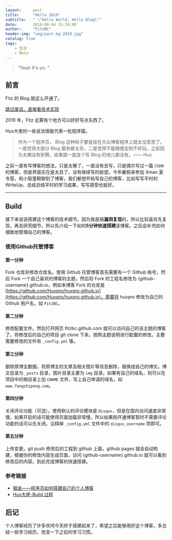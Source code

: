 ```yaml
---
layout:     post
title:      "Hello 2019"
subtitle:   " \"Hello World, Hello Blog\""
date:       2019-08-04 15:34:00
author:     "FitzBC"
header-img: "img/post-bg-2019.jpg"
catalog: true
tags:
    - 生活
    - Meta
---
```


> “Yeah It's on. ”

## 前言

Fitz 的 Blog 就这么开通了。

[跳过废话，直接看技术实现](#build)

2019 年，Fitz 总算有个地方可以好好写点东西了。

Hux大佬的一些说法很能代表一批程序猿。

>作为一个程序员， Blog 这种轮子要是挂在大众博客程序上就太没意思了。一是觉得大部分 Blog 服务都太丑，二是觉得不能随便定制不好玩。之前因为太懒没有折腾，结果就一直连个写 Blog 的地儿都没有。—— Hux

之前一直有写博客的想法，只是太懒了，一直没有去写，只是偶尔写过一篇 `CSDN` 的博客，但是界面实在是太丑了，没有继续写的欲望。今年暑假来参加 Xman 夏令营，和小智童鞋聊到了博客，我们都想开始写自己的博客，比如写写平时的 WriteUp，总结总结平时的学习成果，写写感受也挺好。

---

## Build

接下来说说搭建这个博客的技术细节。因为我是搞**漏洞复现**的，所以比较喜欢先复现，再去研究细节，所以先介绍一下如何**5分钟快速搭建**该博客。之后会补充如何细致地管理自己的博客。

### 使用Github托管博客

#### 第一分钟

Fork 仓库并修改仓库名。使用 Github 托管博客首先需要有一个 Github 账号，然后 Fork 一个自己喜欢的博客的主题，然后将 Fork 的工程名修改为 {github-username}.github.io，例如本博客 Fork 的仓库是 [https://github.com/Huxpro/huxpro.github.io](https://github.com/Huxpro/huxpro.github.io)，需要将 huxpro 修改为自己的 Github 用户名，如 `FitzBC`。

#### 第二分钟

修改配置文件。然后打开网页 fitzbc.github.com 就可以访问自己的该主题的博客了。将修改后的自己的项目 git clone 下来，按照主题说明进行配置的修改。主要需要修改的文件有 `_config.yml` 等。

#### 第三分钟

删除原博主数据。将原博主的文章及相关图片等信息删除，替换成自己的博文。博文目录为 `_posts` 目录，图片目录主要为 `img` 目录。如果有自己的域名，则可以在项目中的根目录上加 `CNAME` 文件，写上自己申请的域名，如 `www.fangzhipeng.com`。

#### 第四分钟

关闭评论功能（可选）。使用默认的评论模块是 `Disqus`，但是在国内访问速度非常慢，如果开启的话可能使得页面加载非常慢，所以如果刚开通博客暂时不需要评论功能的话可以先关闭。注释掉 `_config.yml` 文件中的 `disqus_username` 项即可。

#### 第五分钟

上传变更。git push 修改后的工程到 github 上面，github pages 就会自动构建，根据你的修改内容生成页面，访问 {github-username}.github.io 就可以看到修改后的内容。到此完成博客的快速搭建。

### 参考链接

* [掘金——程序员如何搭建自己的个人博客](https://juejin.im/post/5bcdcbc551882577e512085a)
* [Hux大佬-Build 过程](http://huangxuan.me/2015/01/29/hello-2015/)

## 后记

个人博客经历了许多坎坷今天终于搭建起来了，希望之后能够用好这个博客，多总结一些学习经历，改变一下之前的学习习惯。
